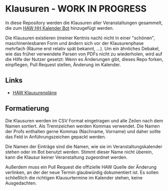 # Klausuren - WORK IN PROGRESS

In diese Repository werden die Klausuren aller Veranstaltungen gesammelt, die zum [HAW HH Kalender Bot](https://t.me/HAWHHCalendarBot) hinzugefügt werden.

Die Klausuren existieren (meiner Kentnis nach) nicht in einer "schönen", maschinenlesbaren Form und ändern sich vor der Klausurenphase mehrfach (Räume erst relativ spät bekannt, …).
Um ein ähnliches Debakel, wie das früher verwendete Parsen von PDFs nicht zu wiederholen, wird auf die Hilfe der Nutzer gesetzt:
Wenn es Änderungen gibt, dieses Repo forken, einpflegen, Pull Request stellen, Änderung im Kalender.

## Links

- [HAW Klausurenpläne](https://www.haw-hamburg.de/fakultaeten-und-departments/ti/fakultaetsservicebuero/klausurenundwiederholungen.html#c109850)

## Formatierung

Die Klausuren werden im CSV Format eingetragen und alle Zeilen nach dem Namen sortiert.
Als Trennzeichen werden Kommas verwendet.
Die Namen der Profs enthalten gerne Kommas (Nachname, Vorname) und daher sollte das Feld in Anführungszeichen gepackt werden.

Die Namen der Einträge sind die Namen, wie sie im Veranstaltungskalender stehen oder im Bot benutzt werden. Stimmt dieser Name nicht überein, kann die Klausur keiner Veranstaltung zugeordnet werden.

Außerdem muss ein Pull Request die offizielle HAW Quelle der Änderung verlinken, an der der neue Termin glaubwürdig dokumentiert ist. Es sollen schließlich die richtigen Klausurtermine im Kalender stehen, keine Ausgedachten.
